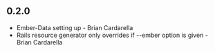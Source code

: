 ## 0.2.0

* Ember-Data setting up - Brian Cardarella
* Rails resource generator only overrides if --ember option is given - Brian Cardarella
